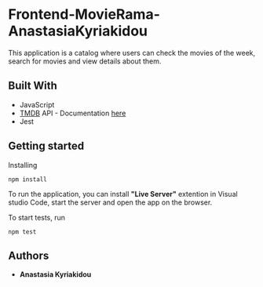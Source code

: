 # Frontend-MovieRama-AnastasiaKyriakidou
This application is a catalog where users can check the movies of the week, search for movies and view details about them.

## Built With

* JavaScript
* [TMDB](https://api.themoviedb.org/) API - Documentation [here](https://developer.themoviedb.org/reference/intro/getting-started)
* Jest

## Getting started

Installing
```
npm install
```
To run the application, you can install **"Live Server"** extention in Visual studio Code, start the server and open the app on the browser.

To start tests, run 
```
npm test
```

## Authors

* **Anastasia Kyriakidou** 
